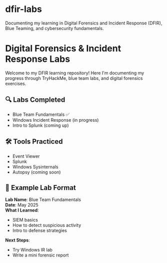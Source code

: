 # dfir-labs
Documenting my learning in Digital Forensics and Incident Response (DFIR), Blue Teaming, and cybersecurity fundamentals.

# Digital Forensics & Incident Response Labs

Welcome to my DFIR learning repository! Here I'm documenting my progress through TryHackMe, blue team labs, and digital forensics exercises.

## 🔍 Labs Completed

- Blue Team Fundamentals ✅
- Windows Incident Response (in progress)
- Intro to Splunk (coming up)

## 🛠️ Tools Practiced

- Event Viewer
- Splunk
- Windows Sysinternals
- Autopsy (coming soon)

## 📄 Example Lab Format

**Lab Name**: Blue Team Fundamentals  
**Date**: May 2025  
**What I Learned**:  
- SIEM basics  
- How to detect suspicious activity  
- Intro to defense strategies  

**Next Steps**:  
- Try Windows IR lab  
- Write a mini forensic report
